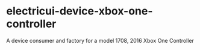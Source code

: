 # electricui-device-xbox-one-controller

A device consumer and factory for a model 1708, 2016 Xbox One Controller